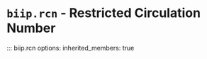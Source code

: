 # `biip.rcn` - Restricted Circulation Number

::: biip.rcn
    options:
      inherited_members: true
